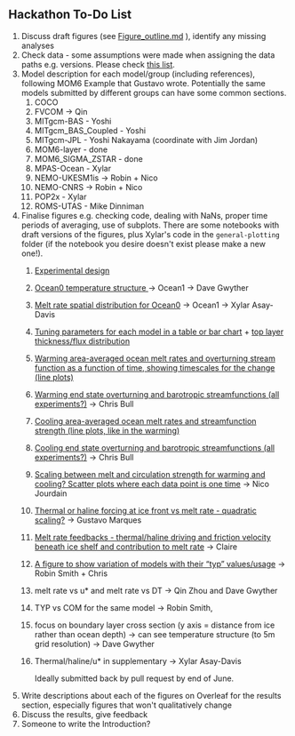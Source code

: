 ## Hackathon To-Do List

1. Discuss draft figures (see [Figure_outline.md](https://github.com/misomip/isomip-plus/blob/main/Figure_outline.md) ), identify any missing analyses
2. Check data - some assumptions were made when assigning the data paths e.g. versions. Please check [this list](https://github.com/misomip/isomip-plus/blob/main/notebooks/file-pointers/DataInformation.md). 
3. Model description for each model/group (including references), following MOM6 Example that Gustavo wrote. Potentially the same models submitted by different groups can have some common sections.
    1. COCO
    2. FVCOM -> Qin
    3. MITgcm-BAS - Yoshi
    4. MITgcm_BAS_Coupled - Yoshi
    5. MITgcm-JPL - Yoshi Nakayama (coordinate with Jim Jordan)
    6. MOM6-layer - done
    7. MOM6_SIGMA_ZSTAR - done
    8. MPAS-Ocean - Xylar
    9. NEMO-UKESM1is -> Robin + Nico
    10. NEMO-CNRS -> Robin + Nico
    11. POP2x - Xylar
    12. ROMS-UTAS - Mike Dinniman
4. Finalise figures e.g. checking code, dealing with NaNs, proper time periods of averaging, use of subplots. There are some notebooks with draft versions of the figures, plus Xylar's code in the `general-plotting` folder (if the notebook you desire doesn't exist please make a new one!).
    1. [Experimental design](https://github.com/misomip/isomip-plus/issues/2)
    2. [Ocean0 temperature structure ](https://github.com/misomip/isomip-plus/issues/12) -> Ocean1 -> Dave Gwyther
    3. [Melt rate spatial distribution for Ocean0](https://github.com/misomip/isomip-plus/issues/3) -> Ocean1 -> Xylar Asay-Davis
    4. [Tuning parameters for each model in a table or bar chart](https://github.com/misomip/isomip-plus/issues/4) + [top layer thickness/flux distribution](https://github.com/misomip/isomip-plus/issues/11)
    5. [Warming area-averaged ocean melt rates and overturning stream function as a function of time, showing timescales for the change (line plots)](https://github.com/misomip/isomip-plus/issues/5)
    6. [Warming end state overturning and barotropic streamfunctions (all experiments?)](https://github.com/misomip/isomip-plus/issues/6) -> Chris Bull
    7. [Cooling area-averaged ocean melt rates and streamfunction strength (line plots, like in the warming)](https://github.com/misomip/isomip-plus/issues/5)
    8. [Cooling end state overturning and barotropic streamfunctions (all experiments?)](https://github.com/misomip/isomip-plus/issues/6) -> Chris Bull
    9. [Scaling between melt and circulation strength for warming and cooling? Scatter plots where each data point is one time](https://github.com/misomip/isomip-plus/issues/7) -> Nico Jourdain
    10. [Thermal or haline forcing at ice front vs melt rate - quadratic scaling?](https://github.com/misomip/isomip-plus/issues/8) -> Gustavo Marques
    11. [Melt rate feedbacks - thermal/haline driving and friction velocity beneath ice shelf and contribution to melt rate](https://github.com/misomip/isomip-plus/issues/9) -> Claire 
    12. [A figure to show variation of models with their “typ” values/usage](https://github.com/misomip/isomip-plus/issues/10) -> Robin Smith + Chris
  
    13. melt rate vs u* and melt rate vs DT -> Qin Zhou and Dave Gwyther
    14. TYP vs COM for the same model -> Robin Smith,
    15. focus on boundary layer cross section (y axis = distance from ice rather than ocean depth) -> can see temperature structure (to 5m grid resolution) -> Dave Gwyther
    16. Thermal/haline/u* in supplementary -> Xylar Asay-Davis
  
        Ideally submitted back by pull request by end of June.
6. Write descriptions about each of the figures on Overleaf for the results section, especially figures that won't qualitatively change
7. Discuss the results, give feedback
8. Someone to write the Introduction?
